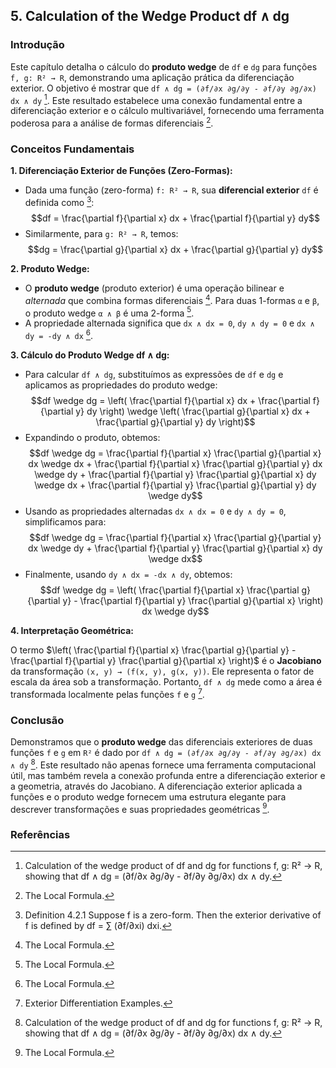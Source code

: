 ## 5.  Calculation of the Wedge Product df ∧ dg

### Introdução
Este capítulo detalha o cálculo do **produto wedge** de `df` e `dg` para funções `f, g: R² → R`, demonstrando uma aplicação prática da diferenciação exterior. O objetivo é mostrar que `df ∧ dg = (∂f/∂x ∂g/∂y - ∂f/∂y ∂g/∂x) dx ∧ dy` [^título]. Este resultado estabelece uma conexão fundamental entre a diferenciação exterior e o cálculo multivariável, fornecendo uma ferramenta poderosa para a análise de formas diferenciais [^4.2].

### Conceitos Fundamentais

**1. Diferenciação Exterior de Funções (Zero-Formas):**
   - Dada uma função (zero-forma) `f: R² → R`, sua **diferencial exterior** `df` é definida como [^Definition 4.2.1]:
   $$df = \frac{\partial f}{\partial x} dx + \frac{\partial f}{\partial y} dy$$
   - Similarmente, para `g: R² → R`, temos:
   $$dg = \frac{\partial g}{\partial x} dx + \frac{\partial g}{\partial y} dy$$

**2. Produto Wedge:**
   - O **produto wedge** (produto exterior) é uma operação bilinear e *alternada* que combina formas diferenciais [^4.2]. Para duas 1-formas `α` e `β`, o produto wedge `α ∧ β` é uma 2-forma [^4.2].
   - A propriedade alternada significa que `dx ∧ dx = 0`, `dy ∧ dy = 0` e `dx ∧ dy = -dy ∧ dx` [^4.2].

**3. Cálculo do Produto Wedge df ∧ dg:**
   - Para calcular `df ∧ dg`, substituímos as expressões de `df` e `dg` e aplicamos as propriedades do produto wedge:
   $$df \wedge dg = \left( \frac{\partial f}{\partial x} dx + \frac{\partial f}{\partial y} dy \right) \wedge \left( \frac{\partial g}{\partial x} dx + \frac{\partial g}{\partial y} dy \right)$$
   - Expandindo o produto, obtemos:
   $$df \wedge dg = \frac{\partial f}{\partial x} \frac{\partial g}{\partial x} dx \wedge dx + \frac{\partial f}{\partial x} \frac{\partial g}{\partial y} dx \wedge dy + \frac{\partial f}{\partial y} \frac{\partial g}{\partial x} dy \wedge dx + \frac{\partial f}{\partial y} \frac{\partial g}{\partial y} dy \wedge dy$$
   - Usando as propriedades alternadas `dx ∧ dx = 0` e `dy ∧ dy = 0`, simplificamos para:
   $$df \wedge dg = \frac{\partial f}{\partial x} \frac{\partial g}{\partial y} dx \wedge dy + \frac{\partial f}{\partial y} \frac{\partial g}{\partial x} dy \wedge dx$$
   - Finalmente, usando `dy ∧ dx = -dx ∧ dy`, obtemos:
   $$df \wedge dg = \left( \frac{\partial f}{\partial x} \frac{\partial g}{\partial y} - \frac{\partial f}{\partial y} \frac{\partial g}{\partial x} \right) dx \wedge dy$$

**4. Interpretação Geométrica:**

O termo $\left( \frac{\partial f}{\partial x} \frac{\partial g}{\partial y} - \frac{\partial f}{\partial y} \frac{\partial g}{\partial x} \right)$ é o **Jacobiano** da transformação `(x, y) → (f(x, y), g(x, y))`. Ele representa o fator de escala da área sob a transformação. Portanto, `df ∧ dg` mede como a área é transformada localmente pelas funções `f` e `g` [^4.6].

### Conclusão

Demonstramos que o **produto wedge** das diferenciais exteriores de duas funções `f` e `g` em `R²` é dado por `df ∧ dg = (∂f/∂x ∂g/∂y - ∂f/∂y ∂g/∂x) dx ∧ dy` [^título]. Este resultado não apenas fornece uma ferramenta computacional útil, mas também revela a conexão profunda entre a diferenciação exterior e a geometria, através do Jacobiano. A diferenciação exterior aplicada a funções e o produto wedge fornecem uma estrutura elegante para descrever transformações e suas propriedades geométricas [^4.2].

### Referências
[^título]: Calculation of the wedge product of df and dg for functions f, g: R² → R, showing that df ∧ dg = (∂f/∂x ∂g/∂y - ∂f/∂y ∂g/∂x) dx ∧ dy.
[^4.2]: The Local Formula.
[^Definition 4.2.1]: Definition 4.2.1 Suppose f is a zero-form. Then the exterior derivative of f is defined by df = ∑ (∂f/∂xi) dxi.
[^4.6]: Exterior Differentiation Examples.
<!-- END -->